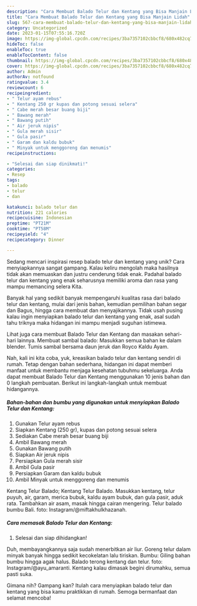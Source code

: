 ```yaml
---
description: "Cara Membuat Balado Telur dan Kentang yang Bisa Manjain Lidah"
title: "Cara Membuat Balado Telur dan Kentang yang Bisa Manjain Lidah"
slug: 567-cara-membuat-balado-telur-dan-kentang-yang-bisa-manjain-lidah
category: Uncategorized
date: 2023-01-15T07:55:16.720Z
image: https://img-global.cpcdn.com/recipes/3ba7357102cbbcf8/680x482cq70/balado-telur-dan-kentang-foto-resep-utama.jpg
hideToc: false
enableToc: true
enableTocContent: false
thumbnail: https://img-global.cpcdn.com/recipes/3ba7357102cbbcf8/680x482cq70/balado-telur-dan-kentang-foto-resep-utama.jpg
cover: https://img-global.cpcdn.com/recipes/3ba7357102cbbcf8/680x482cq70/balado-telur-dan-kentang-foto-resep-utama.jpg
author: Admin
authorAv: notfound
ratingvalue: 3.4
reviewcount: 6
recipeingredient:
- " Telur ayam rebus"
- " Kentang 250 gr kupas dan potong sesuai selera"
- " Cabe merah besar buang biji"
- " Bawang merah"
- " Bawang putih"
- " Air jeruk nipis"
- " Gula merah sisir"
- " Gula pasir"
- " Garam dan kaldu bubuk"
- " Minyak untuk menggoreng dan menumis"
recipeinstructions:

- "Selesai dan siap dinikmati!"
categories:
- Resep
tags:
- balado
- telur
- dan

katakunci: balado telur dan 
nutrition: 221 calories
recipecuisine: Indonesian
preptime: "PT21M"
cooktime: "PT58M"
recipeyield: "4"
recipecategory: Dinner

---
```





Sedang mencari inspirasi resep balado telur dan kentang yang unik? Cara menyiapkannya sangat gampang. Kalau keliru mengolah maka hasilnya tidak akan memuaskan dan justru cenderung tidak enak. Padahal balado telur dan kentang yang enak seharusnya memiliki aroma dan rasa yang mampu memancing selera Kita.





Banyak hal yang sedikit banyak mempengaruhi kualitas rasa dari balado telur dan kentang, mulai dari jenis bahan, kemudian pemilihan bahan segar dan Bagus, hingga cara membuat dan menyajikannya. Tidak usah pusing kalau ingin menyiapkan balado telur dan kentang yang enak,      asal sudah tahu triknya maka hidangan ini mampu menjadi suguhan istimewa.














Lihat juga cara membuat Balado Telur dan Kentang dan masakan sehari-hari lainnya. Membuat sambal balado: Masukkan semua bahan ke dalam blender. Tumis sambal bersama daun jeruk dan Royco Kaldu Ayam.






Nah, kali ini kita coba, yuk, kreasikan balado telur dan kentang sendiri di rumah. Tetap dengan bahan sederhana, hidangan ini dapat memberi manfaat untuk membantu menjaga kesehatan tubuhmu sekeluarga. Anda dapat membuat Balado Telur dan Kentang menggunakan 10 jenis bahan dan 0 langkah pembuatan. Berikut ini langkah-langkah untuk membuat hidangannya.

<!--inarticleads1-->

##### Bahan-bahan dan bumbu yang digunakan untuk menyiapkan Balado Telur dan Kentang:

1. Gunakan  Telur ayam rebus
1. Siapkan  Kentang (250 gr), kupas dan potong sesuai selera
1. Sediakan  Cabe merah besar buang biji
1. Ambil  Bawang merah
1. Gunakan  Bawang putih
1. Siapkan  Air jeruk nipis
1. Persiapkan  Gula merah sisir
1. Ambil  Gula pasir
1. Persiapkan  Garam dan kaldu bubuk
1. Ambil  Minyak untuk menggoreng dan menumis


Kentang Telur Balado; Kentang Telur Balado. Masukkan kentang, telur puyuh, air, garam, merica bubuk, kaldu ayam bubuk, dan gula pasir, aduk rata. Tambahkan air asam, masak hingga cairan mengering. Telur balado bumbu Bali. foto: Instagram/@miftakhulkhazanah. 

<!--inarticleads2-->

##### Cara memasak Balado Telur dan Kentang:


1. Selesai dan siap dihidangkan!

Duh, membayangkannya saja sudah menerbitkan air liur. Goreng telur dalam minyak banyak hingga sedikit kecokelatan lalu tiriskan. Bumbu: Giling bahan bumbu hingga agak halus. Balado terong kentang dan telur. foto: Instagram/@ayu_amaranti. Kentang kalau dimasak begini dirumahku, semua pasti suka. 

Gimana nih? Gampang kan? Itulah cara menyiapkan balado telur dan kentang yang bisa kamu praktikkan di rumah. Semoga bermanfaat dan selamat mencoba!
